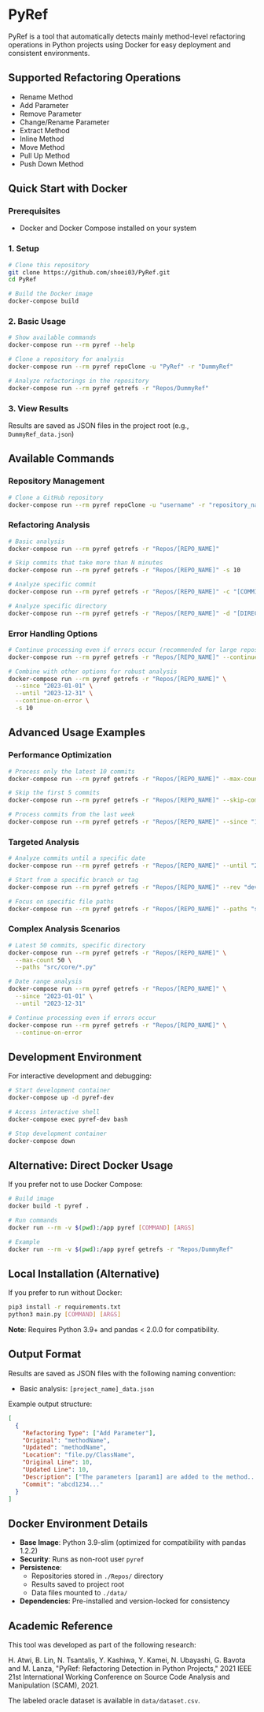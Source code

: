 # PyRef

PyRef is a tool that automatically detects mainly method-level refactoring operations in Python projects using Docker for easy deployment and consistent environments.

## Supported Refactoring Operations

- Rename Method
- Add Parameter
- Remove Parameter
- Change/Rename Parameter
- Extract Method
- Inline Method
- Move Method
- Pull Up Method
- Push Down Method

## Quick Start with Docker

### Prerequisites

- Docker and Docker Compose installed on your system

### 1. Setup

```sh
# Clone this repository
git clone https://github.com/shoei03/PyRef.git
cd PyRef

# Build the Docker image
docker-compose build
```

### 2. Basic Usage

```sh
# Show available commands
docker-compose run --rm pyref --help

# Clone a repository for analysis
docker-compose run --rm pyref repoClone -u "PyRef" -r "DummyRef"

# Analyze refactorings in the repository
docker-compose run --rm pyref getrefs -r "Repos/DummyRef"
```

### 3. View Results

Results are saved as JSON files in the project root (e.g., `DummyRef_data.json`)

## Available Commands

### Repository Management

```sh
# Clone a GitHub repository
docker-compose run --rm pyref repoClone -u "username" -r "repository_name"
```

### Refactoring Analysis

```sh
# Basic analysis
docker-compose run --rm pyref getrefs -r "Repos/[REPO_NAME]"

# Skip commits that take more than N minutes
docker-compose run --rm pyref getrefs -r "Repos/[REPO_NAME]" -s 10

# Analyze specific commit
docker-compose run --rm pyref getrefs -r "Repos/[REPO_NAME]" -c "[COMMIT_HASH]"

# Analyze specific directory
docker-compose run --rm pyref getrefs -r "Repos/[REPO_NAME]" -d "[DIRECTORY_PATH]"
```

### Error Handling Options

```sh
# Continue processing even if errors occur (recommended for large repositories)
docker-compose run --rm pyref getrefs -r "Repos/[REPO_NAME]" --continue-on-error

# Combine with other options for robust analysis
docker-compose run --rm pyref getrefs -r "Repos/[REPO_NAME]" \
  --since "2023-01-01" \
  --until "2023-12-31" \
  --continue-on-error \
  -s 10
```

## Advanced Usage Examples

### Performance Optimization

```sh
# Process only the latest 10 commits
docker-compose run --rm pyref getrefs -r "Repos/[REPO_NAME]" --max-count 10

# Skip the first 5 commits
docker-compose run --rm pyref getrefs -r "Repos/[REPO_NAME]" --skip-commits 5

# Process commits from the last week
docker-compose run --rm pyref getrefs -r "Repos/[REPO_NAME]" --since "1 week ago"
```

### Targeted Analysis

```sh
# Analyze commits until a specific date
docker-compose run --rm pyref getrefs -r "Repos/[REPO_NAME]" --until "2023-12-31"

# Start from a specific branch or tag
docker-compose run --rm pyref getrefs -r "Repos/[REPO_NAME]" --rev "develop"

# Focus on specific file paths
docker-compose run --rm pyref getrefs -r "Repos/[REPO_NAME]" --paths "src/*.py" "tests/*.py"
```

### Complex Analysis Scenarios

```sh
# Latest 50 commits, specific directory
docker-compose run --rm pyref getrefs -r "Repos/[REPO_NAME]" \
  --max-count 50 \
  --paths "src/core/*.py"

# Date range analysis
docker-compose run --rm pyref getrefs -r "Repos/[REPO_NAME]" \
  --since "2023-01-01" \
  --until "2023-12-31"

# Continue processing even if errors occur
docker-compose run --rm pyref getrefs -r "Repos/[REPO_NAME]" \
  --continue-on-error
```

## Development Environment

For interactive development and debugging:

```sh
# Start development container
docker-compose up -d pyref-dev

# Access interactive shell
docker-compose exec pyref-dev bash

# Stop development container
docker-compose down
```

## Alternative: Direct Docker Usage

If you prefer not to use Docker Compose:

```sh
# Build image
docker build -t pyref .

# Run commands
docker run --rm -v $(pwd):/app pyref [COMMAND] [ARGS]

# Example
docker run --rm -v $(pwd):/app pyref getrefs -r "Repos/DummyRef"
```

## Local Installation (Alternative)

If you prefer to run without Docker:

```sh
pip3 install -r requirements.txt
python3 main.py [COMMAND] [ARGS]
```

**Note**: Requires Python 3.9+ and pandas < 2.0.0 for compatibility.

## Output Format

Results are saved as JSON files with the following naming convention:

- Basic analysis: `[project_name]_data.json`

Example output structure:

```json
[
  {
    "Refactoring Type": ["Add Parameter"],
    "Original": "methodName",
    "Updated": "methodName",
    "Location": "file.py/ClassName",
    "Original Line": 10,
    "Updated Line": 10,
    "Description": ["The parameters [param1] are added to the method..."],
    "Commit": "abcd1234..."
  }
]
```

## Docker Environment Details

- **Base Image**: Python 3.9-slim (optimized for compatibility with pandas 1.2.2)
- **Security**: Runs as non-root user `pyref`
- **Persistence**:
  - Repositories stored in `./Repos/` directory
  - Results saved to project root
  - Data files mounted to `./data/`
- **Dependencies**: Pre-installed and version-locked for consistency

## Academic Reference

This tool was developed as part of the following research:

H. Atwi, B. Lin, N. Tsantalis, Y. Kashiwa, Y. Kamei, N. Ubayashi, G. Bavota and M. Lanza, "PyRef: Refactoring Detection in Python Projects," 2021 IEEE 21st International Working Conference on Source Code Analysis and Manipulation (SCAM), 2021.

The labeled oracle dataset is available in `data/dataset.csv`.
